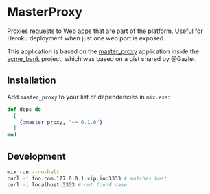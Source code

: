 # MasterProxy

Proxies requests to Web apps that are part of the platform. Useful for Heroku deployment when just one web port is exposed.

This application is based on the [master_proxy](https://github.com/wojtekmach/acme_bank/tree/master/apps/master_proxy) application inside the [acme_bank](https://github.com/wojtekmach/acme_bank) project, which was based on a gist shared by @Gazler.

## Installation

Add `master_proxy` to your list of dependencies in `mix.exs`:

```elixir
def deps do
  [
    {:master_proxy, "~> 0.1.0"}
  ]
end
```

## Development

```bash
mix run --no-halt
curl -i foo.com.127.0.0.1.xip.io:3333 # matches host
curl -i localhost:3333 # not found case
```
